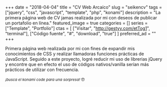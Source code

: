 +++ 
date = "2018-04-04"
title = "CV Web Arcaíco"
slug = "seikencv"
tags = ["jquery", "css", "javascript", "template", "php", "konami"]
description = "La primera página web de CV jamas realizada por mi con deseos de publicar un portafolio en línea."
featured_image = true
categories = []
series = ["Template", "Portfolio"]
ctas = [
    ["Visitar", "http://gestyy.com/etTog1", "terminal"],
    ["Código fuente", "#", "download", "true"]
]
preferred_ad = ""
+++

<p>
    Primera página web realizada por mi con fines de expandir mis conocimientos de CSS y realizar llamadoras funciones prácticas de JavaScript. Seguido a este proyecto, logré reducir mi uso de librerias jQuery y encontre que en efecto el uso de códigos nativos/vanilla serían más prácticos de utilizar con frecuencia.
</p>
<p>
    <i style="font-size:12px;" class="spoiler"> ¡busca el <span color="red">k</span><span color="blue">o</span><span color="yellow">n</span><span color="green">a</span><span color="purple">m</span><span color="orange">i</span> code para una sorpresa! </i>🤓
</p>